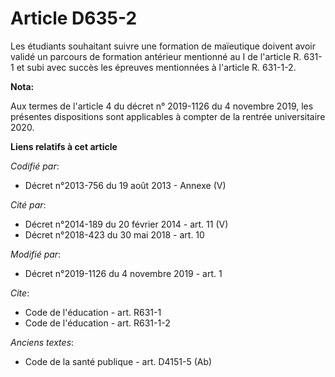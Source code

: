 # Article D635-2

Les étudiants souhaitant suivre une formation de maïeutique doivent avoir validé un parcours de formation antérieur mentionné
au I de l'article R. 631-1 et subi avec succès les épreuves mentionnées à l'article R. 631-1-2.

**Nota:**

Aux termes de l'article 4 du décret n° 2019-1126 du 4 novembre 2019, les présentes dispositions sont applicables à compter de
la rentrée universitaire 2020.

**Liens relatifs à cet article**

_Codifié par_:

  - Décret n°2013-756 du 19 août 2013 -  Annexe (V)

_Cité par_:

  - Décret n°2014-189 du 20 février 2014 - art. 11 (V)
  - Décret n°2018-423 du 30 mai 2018 - art. 10

_Modifié par_:

  - Décret n°2019-1126 du 4 novembre 2019 - art. 1

_Cite_:

  - Code de l'éducation - art. R631-1
  - Code de l'éducation - art. R631-1-2

_Anciens textes_:

  - Code de la santé publique - art. D4151-5 (Ab)
